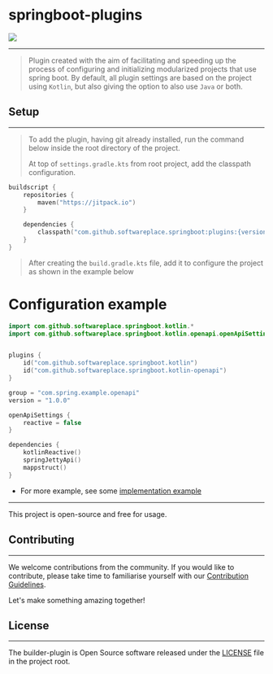 # springboot-plugins 

[![](https://jitpack.io/v/softwareplace/springboot.svg)](https://jitpack.io/#softwareplace/springboot)

---

> Plugin created with the aim of facilitating and speeding up the process of configuring and initializing modularized
> projects that use spring boot. By default, all plugin settings are based on the project using `Kotlin`, but also
> giving
> the option to also use `Java` or both.

## Setup

---
> To add the plugin, having git already installed, run the command below inside the root directory of the project.
>
> At top of `settings.gradle.kts` from root project, add the classpath configuration.

```kotlin
buildscript {
    repositories {
        maven("https://jitpack.io")
    }

    dependencies {
        classpath("com.github.softwareplace.springboot:plugins:{version}")
    }
}
```

> After creating the `build.gradle.kts` file, add it to configure the project as shown in the example below

# Configuration example

```kotlin
import com.github.softwareplace.springboot.kotlin.*
import com.github.softwareplace.springboot.kotlin.openapi.openApiSettings


plugins {
    id("com.github.softwareplace.springboot.kotlin")
    id("com.github.softwareplace.springboot.kotlin-openapi")
}

group = "com.spring.example.openapi"
version = "1.0.0"

openApiSettings {
    reactive = false
}

dependencies {
    kotlinReactive()
    springJettyApi()
    mappstruct()
}
```

- For more example, see some [implementation example](example)

----

This project is open-source and free for usage.

## Contributing

----

We welcome contributions from the community. If you would like to contribute, please take time to familiarise yourself
with our [Contribution Guidelines](./CONTRIBUTORS.md).

Let's make something amazing together!

## License

----

The builder-plugin is Open Source software released under
the [LICENSE](https://www.apache.org/licenses/LICENSE-2.0.html) file in the project root.
